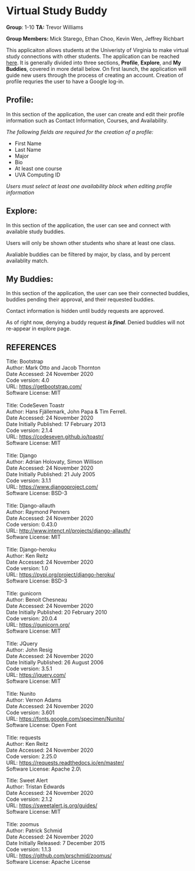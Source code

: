 # Virtual Study Buddy
**Group**: 1-10     **TA:** Trevor Williams 

**Group Members:** Mick Starego, Ethan Choo, Kevin Wen, Jeffrey Richbart

This applicaiton allows students at the Univeristy of Virginia to make virtual study connections with other students. The application can be reached [here](https://virtual-study-buddy-finder.herokuapp.com/). It is generally divided into three sections, **Profile**, **Explore**, and **My Buddies**, covered in more detail below. On first launch, the application will guide new users through the process of creating an account. Creation of profile requries the user to have a Google log-in.

## Profile:
In this section of the application, the user can create and edit their profile information such as Contact Information, Courses, and Availability.

*The following fields are required for the creation of a profile:*
- First Name
- Last Name
- Major
- Bio
- At least one course
- UVA Computing ID

*Users must select at least one availability block when editing profile information*

## Explore:
In this section of the application, the user can see and connect with available study buddies.

Users will only be shown other students who share at least one class.

Avaliable buddies can be filtered by major, by class, and by percent availablity match. 

## My Buddies:
In this section of the application, the user can see their connected buddies, buddies pending their approval, and their requested buddies.

Contact information is hidden until buddy requests are approved. 

As of right now, denying a buddy request ***is final***. Denied buddies will not re-appear in explore page.

## REFERENCES

Title: Bootstrap\
Author: Mark Otto and Jacob Thornton\
Date Accessed: 24 November 2020\
Code version: 4.0\
URL: https://getbootstrap.com/
\
Software License: MIT\
\
Title: CodeSeven Toastr\
Author: Hans Fjällemark, John Papa & Tim Ferrell.\
Date Accessed: 24 November 2020\
Date Initially Published: 17 February 2013\
Code version: 2.1.4\
URL: https://codeseven.github.io/toastr/
\
Software License: MIT\
\
Title: Django\
Author: Adrian Holovaty, Simon Willison\
Date Accessed: 24 November 2020\
Date Initially Published: 21 July 2005\
Code version: 3.1.1\
URL: https://www.djangoproject.com/
\
Software License: BSD-3\
\
Title: Django-allauth\
Author: Raymond Penners\
Date Accessed: 24 November 2020\
Code version: 0.43.0\
URL: http://www.intenct.nl/projects/django-allauth/
\
Software License: MIT\
\
Title: Django-heroku\
Author: Ken Reitz\
Date Accessed: 24 November 2020\
Code version: 1.0\
URL: https://pypi.org/project/django-heroku/
\
Software License: BSD-3\
\
Title: gunicorn\
Author: Benoit Chesneau\
Date Accessed: 24 November 2020\
Date Initially Published: 20 February 2010\
Code version: 20.0.4\
URL: https://gunicorn.org/
\
Software License: MIT\
\
Title: JQuery\
Author: John Resig\
Date Accessed: 24 November 2020\
Date Initially Published: 26 August 2006\
Code version: 3.5.1\
URL: https://jquery.com/
\
Software License: MIT\
\
Title: Nunito\
Author: Vernon Adams\
Date Accessed: 24 November 2020\
Code version: 3.601\
URL: https://fonts.google.com/specimen/Nunito/
\
Software License: Open Font\
\
Title: requests\
Author: Ken Reitz\
Date Accessed: 24 November 2020\
Code version: 2.25.0\
URL: https://requests.readthedocs.io/en/master/
\
Software License: Apache 2.0\

Title: Sweet Alert\
Author: Tristan Edwards\
Date Accessed: 24 November 2020\
Code version: 2.1.2\
URL: https://sweetalert.js.org/guides/
\
Software License: MIT\
\
Title: zoomus\
Author: Patrick Schmid\
Date Accessed: 24 November 2020\
Date Initially Released: 7 December 2015\
Code version: 1.1.3\
URL: https://github.com/prschmid/zoomus/
\
Software License: Apache License
